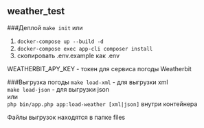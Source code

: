 ## weather_test

###Деплой
`make init`
или
1. `docker-compose up --build -d`
2. `docker-compose exec app-cli composer install`
3. скопировать .env.example как .env

WEATHERBIT_APY_KEY - токен для сервиса погоды Weatherbit

###Выгрузка погоды
`make load-xml` - для выгрузки xml  
`make load-json` - для выгрузки json  
или  
`php bin/app.php app:load-weather [xml|json]` внутри контейнера  

Файлы выгрузок находятся в папке files